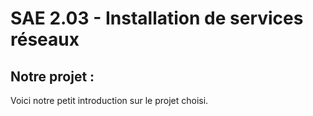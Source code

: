# SAE 2.03 - Installation de services réseaux

## Notre projet :
Voici notre petit introduction sur le projet choisi.